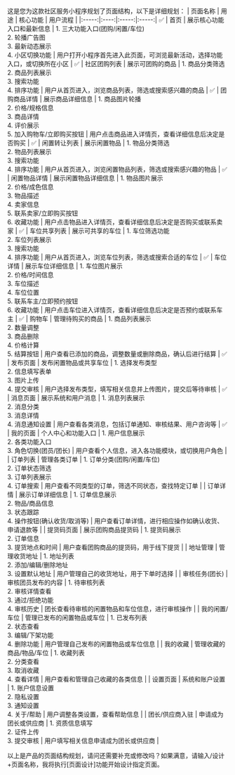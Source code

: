 这是您为这款社区服务小程序规划了页面结构，以下是详细规划：
| 页面名称 | 用途 | 核心功能 | 用户流程 |
|:-----:|:----:|:-----:|:-----:|
✅ | 首页 | 展示核心功能入口和最新信息 | 1. 三大功能入口(团购/闲置/车位)<br>2. 轮播广告图<br>3. 最新动态展示<br>4. 小区切换功能 | 用户打开小程序首先进入此页面，可浏览最新活动，选择功能入口，或切换所在小区 |
✅ | 社区团购列表 | 展示可团购的商品 | 1. 商品分类筛选<br>2. 商品列表展示<br>3. 搜索功能<br>4. 排序功能 | 用户从首页进入，浏览商品列表，筛选或搜索感兴趣的商品 |
✅ | 团购商品详情 | 展示商品详细信息 | 1. 商品图片轮播<br>2. 价格/规格信息<br>3. 商品详情<br>4. 评价展示<br>5. 加入购物车/立即购买按钮 | 用户点击商品进入详情页，查看详细信息后决定是否购买 |
✅ | 闲置转让列表 | 展示闲置物品 | 1. 物品分类筛选<br>2. 物品列表展示<br>3. 搜索功能<br>4. 排序功能 | 用户从首页进入，浏览闲置物品列表，筛选或搜索感兴趣的物品 |
✅ | 闲置物品详情 | 展示闲置物品详细信息 | 1. 物品图片展示<br>2. 价格/成色信息<br>3. 物品描述<br>4. 卖家信息<br>5. 联系卖家/立即购买按钮<br>6. 收藏功能 | 用户点击物品进入详情页，查看详细信息后决定是否购买或联系卖家 |
✅ | 车位共享列表 | 展示可共享的车位 | 1. 车位筛选功能<br>2. 车位列表展示<br>3. 搜索功能<br>4. 排序功能 | 用户从首页进入，浏览车位列表，筛选或搜索合适的车位 |
✅ | 车位详情 | 展示车位详细信息 | 1. 车位图片展示<br>2. 价格/时间信息<br>3. 车位描述<br>4. 车位位置<br>5. 联系车主/立即预约按钮<br>6. 收藏功能 | 用户点击车位进入详情页，查看详细信息后决定是否预约或联系车主 |
✅ | 购物车 | 管理待购买的商品 | 1. 商品列表展示<br>2. 数量调整<br>3. 商品删除<br>4. 价格计算<br>5. 结算按钮 | 用户查看已添加的商品，调整数量或删除商品，确认后进行结算 |
✅ | 发布页面 | 发布闲置物品或共享车位 | 1. 选择发布类型<br>2. 信息填写表单<br>3. 图片上传<br>4. 提交审核 | 用户选择发布类型，填写相关信息并上传图片，提交后等待审核 |
✅ | 消息页面 | 展示系统和用户消息 | 1. 消息列表展示<br>2. 消息分类<br>3. 消息详情<br>4. 消息通知设置 | 用户查看各类消息，包括订单通知、审核结果、用户咨询等 |
✅ | 我的页面 | 个人中心和功能入口 | 1. 用户信息展示<br>2. 各类功能入口<br>3. 角色切换(团员/团长) | 用户查看个人信息，进入各功能模块，或切换用户角色 |
| 订单列表 | 管理各类订单 | 1. 订单分类(团购/闲置/车位)<br>2. 订单状态筛选<br>3. 订单列表展示<br>4. 订单搜索 | 用户查看不同类型的订单，筛选不同状态，查找特定订单 |
| 订单详情 | 展示订单详细信息 | 1. 订单信息展示<br>2. 物品/商品信息<br>3. 状态跟踪<br>4. 操作按钮(确认收货/取消等) | 用户查看订单详情，进行相应操作如确认收货、申请退款等 |
| 提货码页面 | 展示团购商品提货码 | 1. 提货码展示<br>2. 订单信息<br>3. 提货地点和时间 | 用户查看团购商品的提货码，用于线下提货 |
| 地址管理 | 管理收货地址 | 1. 地址列表<br>2. 添加/编辑/删除地址<br>3. 设置默认地址 | 用户管理自己的收货地址，用于下单时选择 |
| 审核任务(团长) | 审核团员发布的内容 | 1. 待审核列表<br>2. 审核详情查看<br>3. 通过/拒绝功能<br>4. 审核历史 | 团长查看待审核的闲置物品和车位信息，进行审核操作 |
| 我的闲置/车位 | 管理已发布的闲置物品或车位 | 1. 已发布列表<br>2. 状态查看<br>3. 编辑/下架功能<br>4. 删除功能 | 用户管理自己发布的闲置物品或车位信息 |
| 我的收藏 | 管理收藏的商品/物品/车位 | 1. 收藏列表<br>2. 分类查看<br>3. 取消收藏<br>4. 查看详情 | 用户查看和管理自己收藏的各类信息 |
| 设置页面 | 系统和账户设置 | 1. 账户信息设置<br>2. 隐私设置<br>3. 通知设置<br>4. 关于/帮助 | 用户调整各类设置，查看帮助信息 |
| 团长/供应商入驻 | 申请成为团长或供应商 | 1. 资质信息填写<br>2. 证件上传<br>3. 提交审核 | 用户填写相关信息申请成为团长或供应商 |

以上是产品的页面结构规划，请问还需要补充或修改吗？如果满意，请输入/设计+页面名称，我将执行[页面设计]功能开始设计指定页面。